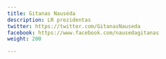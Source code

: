 ```yaml
---
title: Gitanas Nausėda
description: LR prezidentas
twitter: https://twitter.com/GitanasNauseda
facebook: https://www.facebook.com/nausedagitanas
weight: 200

---
```


